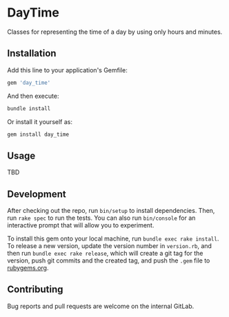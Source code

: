 # DayTime

Classes for representing the time of a day by using only hours and minutes.

## Installation

Add this line to your application's Gemfile:

```ruby
gem 'day_time'
```

And then execute:

```sh
bundle install
```

Or install it yourself as:

```sh
gem install day_time
```

## Usage

TBD

## Development

After checking out the repo, run `bin/setup` to install dependencies. Then, run
`rake spec` to run the tests. You can also run `bin/console` for an interactive
prompt that will allow you to experiment.

To install this gem onto your local machine, run `bundle exec rake install`. To
release a new version, update the version number in `version.rb`, and then run
`bundle exec rake release`, which will create a git tag for the version, push
git commits and the created tag, and push the `.gem` file to
[rubygems.org](https://rubygems.org).

## Contributing

Bug reports and pull requests are welcome on the internal GitLab.

